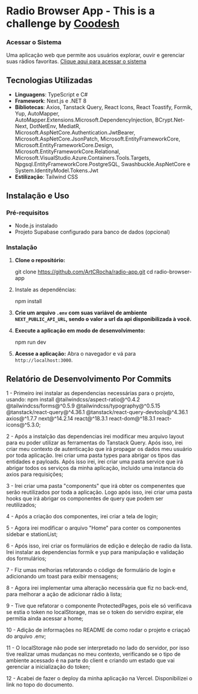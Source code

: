 # Radio Browser App - This is a challenge by [Coodesh](https://coodesh.com/)

### Acessar o Sistema

Uma aplicação web que permite aos usuários explorar, ouvir e gerenciar suas rádios favoritas.
[Clique aqui para acessar o sistema](https://radio-app-arthur-rocha.vercel.app/)

## Tecnologias Utilizadas

- **Linguagens**: TypeScript e C#
- **Framework**: Next.js e .NET 8
- **Bibliotecas**: Axios, Tanstack Query, React Icons, React Toastify, Formik, Yup, AutoMapper, AutoMapper.Extensions.Microsoft.DependencyInjection, BCrypt.Net-Next, DotNetEnv, MediatR, Microsoft.AspNetCore.Authentication.JwtBearer, Microsoft.AspNetCore.JsonPatch, Microsoft.EntityFrameworkCore, Microsoft.EntityFrameworkCore.Design, Microsoft.EntityFrameworkCore.Relational, Microsoft.VisualStudio.Azure.Containers.Tools.Targets, Npgsql.EntityFrameworkCore.PostgreSQL, Swashbuckle.AspNetCore e System.IdentityModel.Tokens.Jwt
- **Estilização**: Tailwind CSS

## Instalação e Uso

### Pré-requisitos

- Node.js instalado
- Projeto Supabase configurado para banco de dados (opcional)

### Instalação

1. **Clone o repositório:**

   git clone https://github.com/ArtCRocha/radio-app.git
   cd radio-browser-app

2. Instale as dependências:

   npm install

3. **Crie um arquivo `.env` com suas variável de ambiente `NEXT_PUBLIC_API_URL`, sendo o valor a url da api disponibilizada à você.**
4. **Execute a aplicação em modo de desenvolvimento:**

   npm run dev

5. **Acesse a aplicação:**
   Abra o navegador e vá para `http://localhost:3000`.

## Relatório de Desenvolvimento Por Commits

1 - Primeiro irei instalar as dependencias necessárias para o projeto, usando: npm install @tailwindcss/aspect-ratio@^0.4.2 @tailwindcss/forms@^0.5.9 @tailwindcss/typography@^0.5.15 @tanstack/react-query@^4.36.1 @tanstack/react-query-devtools@^4.36.1 axios@^1.7.7 next@^14.2.14 react@^18.3.1 react-dom@^18.3.1 react-icons@^5.3.0;

2 - Após a instalção das dependencias irei modificar meu arquivo layout para eu poder utilizar as ferramentas do Tanstack Query. Após isso, irei criar meu contexto de autenticação que irá propagar os dados meu usuário por toda aplicação. Irei criar uma pasta types para abrigar os tipos das entidades e payloads. Após isso irei, irei criar uma pasta service que irá abrigar todos os serviços da minha aplicação, incluido uma instancia do axios para requisições;

3 - Irei criar uma pasta "components" que irá obter os compenentes que serão reutilizados por toda a aplicação. Logo após isso, irei criar uma pasta hooks que irá abrigar os componentes de query que podem ser reutilizados;

4 - Após a criação dos componentes, irei criar a tela de login;

5 - Agora irei modificar o arquivo "Home" para conter os componentes sidebar e stationList;

6 - Após isso, irei criar os formulários de edição e deleção de radio da lista. Irei instalar as dependencias formik e yup para manipulação e validação dos formulários;

7 - Fiz umas melhorias refatorando o código de formulário de login e adicionando um toast para exibir mensagens;

8 - Agora irei implementar uma alteração necessária que fiz no back-end, para melhorar a ação de adicionar rádio à lista;

9 - Tive que refatorar o componente ProtectedPages, pois ele só verificava se estia o token no localStorage, mas se o token do servidro expirar, ele permitia ainda acessar a home;

10 - Adição de informações no README de como rodar o projeto e criaçaõ do arquivo .env;

11 - O localStorage não pode ser interpretado no lado do servidor, por isso tive realizar umas mudanças no meu contexto, verificando se o tipo de ambiente acessado é na parte do client e criando um estado que vai gerenciar a inicialização do token;

12 - Acabei de fazer o deploy da minha aplicação na Vercel. Disponibilizei o link no topo do documento.
